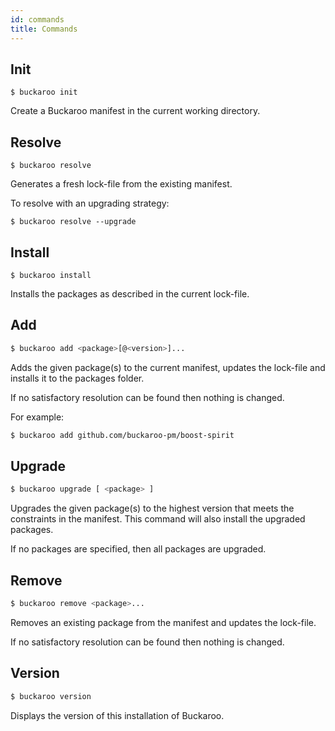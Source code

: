 ```yaml
---
id: commands
title: Commands
---
```


## Init

```bash=
$ buckaroo init
```

Create a Buckaroo manifest in the current working directory.

## Resolve

```bash=
$ buckaroo resolve
```

Generates a fresh lock-file from the existing manifest.

To resolve with an upgrading strategy:

```bash=
$ buckaroo resolve --upgrade
```

## Install

```bash=
$ buckaroo install
```

Installs the packages as described in the current lock-file.

## Add

```bash
$ buckaroo add <package>[@<version>]...
```

Adds the given package(s) to the current manifest, updates the lock-file and installs it to the packages folder.

If no satisfactory resolution can be found then nothing is changed.

For example: 

```bash
$ buckaroo add github.com/buckaroo-pm/boost-spirit
```

## Upgrade

```bash
$ buckaroo upgrade [ <package> ]
```

Upgrades the given package(s) to the highest version that meets the constraints in the manifest. This command will also install the upgraded packages. 

If no packages are specified, then all packages are upgraded.

## Remove

```bash
$ buckaroo remove <package>...
```

Removes an existing package from the manifest and updates the lock-file.

If no satisfactory resolution can be found then nothing is changed.

## Version

```bash
$ buckaroo version
```

Displays the version of this installation of Buckaroo.
